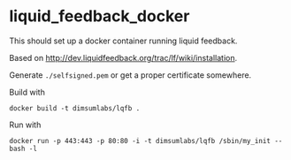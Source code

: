 liquid_feedback_docker
======================

This should set up a docker container running liquid feedback.

Based on http://dev.liquidfeedback.org/trac/lf/wiki/installation.

Generate ```./selfsigned.pem``` or get a proper certificate somewhere.


Build with
```
docker build -t dimsumlabs/lqfb .
```


Run with
```
docker run -p 443:443 -p 80:80 -i -t dimsumlabs/lqfb /sbin/my_init -- bash -l
```
